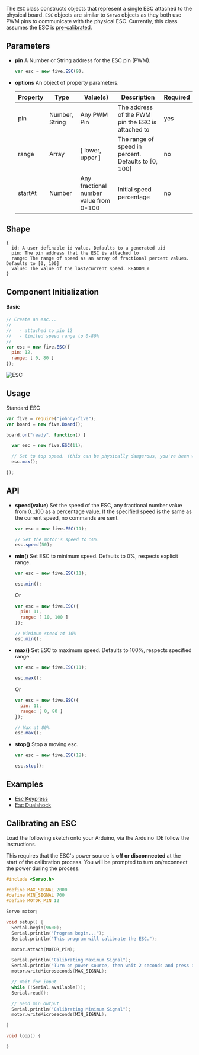 The `ESC` class constructs objects that represent a single ESC attached to the physical board. `ESC` objects are similar to `Servo` objects as they both use PWM pins to communicate with the physical ESC. Currently, this class assumes the ESC is [pre-calibrated](#wiki-calibrating-an-esc).


## Parameters

- **pin** A Number or String address for the ESC pin (PWM).
  ```js
  var esc = new five.ESC(9);
  ```



- **options** An object of property parameters.

  | Property | Type           | Value(s)                               | Description                                                                        | Required |
  |----------|----------------|----------------------------------------|------------------------------------------------------------------------------------|----------|
  | pin      | Number, String | Any PWM Pin                            | The address of the PWM pin the ESC is attached to | yes      |
  | range    | Array          | [ lower, upper ]                       | The range of speed in percent. Defaults to [0, 100]                                | no       |
  | startAt  | Number         | Any fractional number value from 0-100 | Initial speed percentage                                                           | no       |



## Shape

```
{ 
  id: A user definable id value. Defaults to a generated uid
  pin: The pin address that the ESC is attached to
  range: The range of speed as an array of fractional percent values. Defaults to [0, 100]
  value: The value of the last/current speed. READONLY
}
```

## Component Initialization


#### Basic

```js
// Create an esc...
// 
//   - attached to pin 12
//   - limited speed range to 0-80%
//
var esc = new five.ESC({
  pin: 12, 
  range: [ 0, 80 ]
});
```

![ESC](https://raw.github.com/rwaldron/johnny-five/master/docs/breadboard/esc-keypress.png)



## Usage

Standard ESC
```js
var five = require("johnny-five");
var board = new five.Board();

board.on("ready", function() {

  var esc = new five.ESC(11);

  // Set to top speed. (this can be physically dangerous, you've been warned.)
  esc.max();

});
```

## API

- **speed(value)** Set the speed of the ESC, any fractional number value from 0...100 as a percentage value. If the specified speed is the same as the current speed, no commands are sent.
  ```js
  var esc = new five.ESC(11);

  // Set the motor's speed to 50%
  esc.speed(50);
  ```

- **min()** Set ESC to minimum speed. Defaults to 0%, respects explicit range.
  ```js
  var esc = new five.ESC(11);

  esc.min();
  ```
  Or 
  ```js
  var esc = new five.ESC({
    pin: 11, 
    range: [ 10, 100 ]
  });

  // Minimum speed at 10%
  esc.min();
  ```

- **max()** Set ESC to maximum speed. Defaults to 100%, respects specified range.
  ```js
  var esc = new five.ESC(11);

  esc.max();
  ```
  Or 
  ```js
  var esc = new five.ESC({
    pin: 11, 
    range: [ 0, 80 ]
  });

  // Max at 80%
  esc.max();
  ```

- **stop()** Stop a moving esc. 
  ```js
  var esc = new five.ESC(12);

  esc.stop();
  ```


<!--remove-start-->

## Examples
- [Esc Keypress](https://github.com/rwldrn/johnny-five/blob/master/docs/esc-keypress.md)
- [Esc Dualshock](https://github.com/rwldrn/johnny-five/blob/master/docs/esc-dualshock.md)

<!--remove-end-->

## Calibrating an ESC

Load the following sketch onto your Arduino, via the Arduino IDE follow the instructions.

This requires that the ESC's power source is **off or disconnected** at the start of the calibration process. You will be prompted to turn on/reconnect the power during the process.

```c
#include <Servo.h>

#define MAX_SIGNAL 2000
#define MIN_SIGNAL 700
#define MOTOR_PIN 12

Servo motor;

void setup() {
  Serial.begin(9600);
  Serial.println("Program begin...");
  Serial.println("This program will calibrate the ESC.");

  motor.attach(MOTOR_PIN);

  Serial.println("Calibrating Maximum Signal");
  Serial.println("Turn on power source, then wait 2 seconds and press any key + <enter>");
  motor.writeMicroseconds(MAX_SIGNAL);

  // Wait for input
  while (!Serial.available());
  Serial.read();

  // Send min output
  Serial.println("Calibrating Minimum Signal");
  motor.writeMicroseconds(MIN_SIGNAL);

}

void loop() {  

}
```